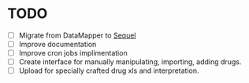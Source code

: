 TODO
====

- [ ] Migrate from DataMapper to [Sequel](http://sequel.jeremyevans.net/)
- [ ] Improve documentation
- [ ] Improve cron jobs implimentation
- [ ] Create interface for manually manipulating, importing, adding drugs.
- [ ] Upload for specially crafted drug xls and interpretation.
